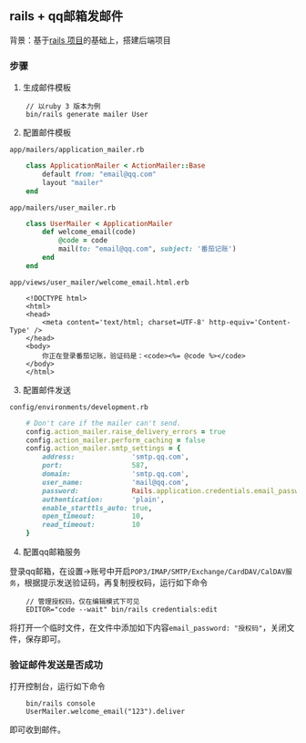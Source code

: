 ## rails + qq邮箱发邮件

背景：基于[rails 项目](./搭建后端项目.md)的基础上，搭建后端项目

### 步骤

1. 生成邮件模板

```
    // 以ruby 3 版本为例
    bin/rails generate mailer User
```
2. 配置邮件模板

`app/mailers/application_mailer.rb`
```ruby
    class ApplicationMailer < ActionMailer::Base
        default from: "email@qq.com"
        layout "mailer"
    end
```
`app/mailers/user_mailer.rb`

```ruby
    class UserMailer < ApplicationMailer
        def welcome_email(code)
            @code = code
            mail(to: "email@qq.com", subject: '番茄记账')
        end
    end
```

`app/views/user_mailer/welcome_email.html.erb`

```
    <!DOCTYPE html>
    <html>
    <head>
        <meta content='text/html; charset=UTF-8' http-equiv='Content-Type' />
    </head>
    <body>
        你正在登录番茄记账，验证码是：<code><%= @code %></code>
    </body>
    </html>
```
3. 配置邮件发送

`config/environments/development.rb`

```ruby
    # Don't care if the mailer can't send.
    config.action_mailer.raise_delivery_errors = true
    config.action_mailer.perform_caching = false
    config.action_mailer.smtp_settings = {
        address:              'smtp.qq.com',
        port:                 587,
        domain:               'smtp.qq.com',
        user_name:            'mail@qq.com',
        password:             Rails.application.credentials.email_password,
        authentication:       'plain',
        enable_starttls_auto: true,
        open_timeout:         10,
        read_timeout:         10
    }
```
4. 配置qq邮箱服务

登录qq邮箱，在设置->账号中开启`POP3/IMAP/SMTP/Exchange/CardDAV/CalDAV服务`，根据提示发送验证码，再复制授权码，运行如下命令
```
    // 管理授权码，仅在编辑模式下可见
    EDITOR="code --wait" bin/rails credentials:edit
```
将打开一个临时文件，在文件中添加如下内容`email_password: "授权码"`，关闭文件，保存即可。

### 验证邮件发送是否成功

打开控制台，运行如下命令

```
    bin/rails console
    UserMailer.welcome_email("123").deliver
```
即可收到邮件。
